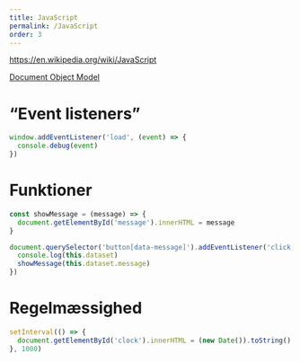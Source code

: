 ```yaml
---
title: JavaScript
permalink: /JavaScript
order: 3
---
```


<https://en.wikipedia.org/wiki/JavaScript>

[Document Object Model](https://en.wikipedia.org/wiki/Document_Object_Model)

# “Event listeners”

<!-- text-snippet(src="examples/scripts.js" from='window.addEventListener' to="}") -->
```js
window.addEventListener('load', (event) => {
  console.debug(event)
})
```
<!-- end-text-snippet -->

# Funktioner

<!-- text-snippet(src="examples/scripts.js" from='showMessage' to="+8") -->
```js
const showMessage = (message) => {
  document.getElementById('message').innerHTML = message
}

document.querySelector('button[data-message]').addEventListener('click', function(event) {
  console.log(this.dataset)
  showMessage(this.dataset.message)
})
```
<!-- end-text-snippet -->

# Regelmæssighed

<!-- text-snippet(src="examples/scripts.js" from='setInterval' to="+3") -->
```js
setInterval(() => {
  document.getElementById('clock').innerHTML = (new Date()).toString()
}, 1000)
```
<!-- end-text-snippet -->
